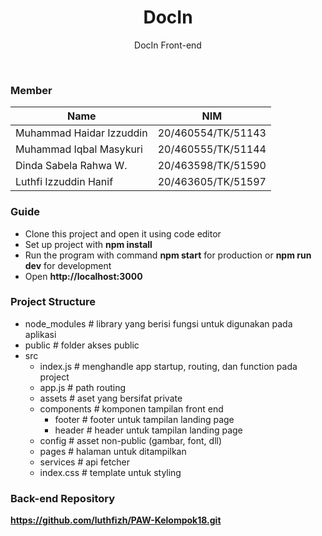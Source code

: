 <h1 align="center">
  DocIn
</h1>

<p align="center">DocIn Front-end</p><br>

### Member
|   Name     |   NIM     |
|------------|-----------|
| Muhammad Haidar Izzuddin  |   20/460554/TK/51143  |
| Muhammad Iqbal Masykuri   |   20/460555/TK/51144  |
| Dinda Sabela Rahwa W.     |   20/463598/TK/51590  |
| Luthfi Izzuddin Hanif     |   20/463605/TK/51597  |

### Guide

- Clone this project and open it using code editor
- Set up project with **npm install**
- Run the program with command **npm start** for production or **npm run dev** for development
- Open **http://localhost:3000**

### Project Structure
- node_modules           # library yang berisi fungsi untuk digunakan pada aplikasi
- public                 # folder akses public
- src
  - index.js             # menghandle app startup, routing, dan function pada project
  - app.js               # path routing
  - assets               # aset yang bersifat private
  - components           # komponen tampilan front end
    - footer             # footer untuk tampilan landing page
    - header             # header untuk tampilan landing page
  - config               # asset non-public (gambar, font, dll)
  - pages                # halaman untuk ditampilkan
  - services             # api fetcher
  - index.css            # template untuk styling


### Back-end Repository
**https://github.com/luthfizh/PAW-Kelompok18.git**
